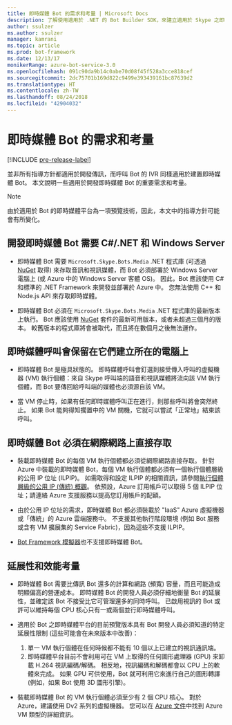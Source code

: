 ```yaml
---
title: 即時媒體 Bot 的需求和考量 | Microsoft Docs
description: 了解使用適用於 .NET 的 Bot Builder SDK，來建立適用於 Skype 之即時媒體的重要需求和考量。
author: ssulzer
ms.author: ssulzer
manager: kamrani
ms.topic: article
ms.prod: bot-framework
ms.date: 12/13/17
monikerRange: azure-bot-service-3.0
ms.openlocfilehash: 091c90da9b14c0abe70d08f45f528a3cce818cef
ms.sourcegitcommit: 2dc75701b169d822c9499e393439161bc87639d2
ms.translationtype: HT
ms.contentlocale: zh-TW
ms.lasthandoff: 08/24/2018
ms.locfileid: "42904032"
---
```

# <a name="requirements-and-considerations-for-real-time-media-bots"></a>即時媒體 Bot 的需求和考量

[!INCLUDE [pre-release-label](../includes/pre-release-label-v3.md)]

並非所有指導方針都適用於開發傳訊，而呼叫 Bot 的 IVR 同樣適用於建置即時媒體 Bot。 本文說明一些適用於開發即時媒體 Bot 的重要需求和考量。 

> [!NOTE]
> 由於適用於 Bot 的即時媒體平台為一項預覽技術，因此，本文中的指導方針可能會有所變化。

## <a name="real-time-media-bot-development-requires-cnet-and-windows-server"></a>開發即時媒體 Bot 需要 C#/.NET 和 Windows Server

- 即時媒體 Bot 需要 `Microsoft.Skype.Bots.Media` .NET 程式庫 (可透過 <a href="https://www.nuget.org/" target="_blank">NuGet</a> 取得) 來存取音訊和視訊媒體，而 Bot 必須部署於 Windows Server 電腦上 (或 Azure 中的 Windows Server 客體 OS)。 因此，Bot 應該使用 C# 和標準的 .NET Framework 來開發並部署於 Azure 中。 您無法使用 C++ 和 Node.js API 來存取即時媒體。

- 即時媒體 Bot 必須在 `Microsoft.Skype.Bots.Media` .NET 程式庫的最新版本上執行。 Bot 應該使用 <a href="https://www.nuget.org/" target="_blank">NuGet</a> 套件的最新可用版本，或者未超過三個月的版本。 較舊版本的程式庫將會被取代，而且將在數個月之後無法運作。

## <a name="real-time-media-calls-stay-on-the-machine-where-they-were-created"></a>即時媒體呼叫會保留在它們建立所在的電腦上

- 即時媒體 Bot 是極具狀態的。 即時媒體呼叫會釘選到接受傳入呼叫的虛擬機器 (VM) 執行個體：來自 Skype 呼叫端的語音和視訊媒體將流向該 VM 執行個體，而 Bot 要傳回給呼叫端的媒體也必須源自該 VM。

- 當 VM 停止時，如果有任何即時媒體呼叫正在進行，則那些呼叫將會突然終止。 如果 Bot 能夠得知擱置中的 VM 關機，它就可以嘗試「正常地」結束該呼叫。

## <a name="real-time-media-bots-must-be-directly-accessible-on-the-internet"></a>即時媒體 Bot 必須在網際網路上直接存取

- 裝載即時媒體 Bot 的每個 VM 執行個體都必須從網際網路直接存取。 針對 Azure 中裝載的即時媒體 Bot，每個 VM 執行個體都必須有一個執行個體層級的公用 IP 位址 (ILPIP)。 如需取得和設定 ILPIP 的相關資訊，請參閱<a href="/azure/virtual-network/virtual-networks-instance-level-public-ip" target="_blank">執行個體層級的公用 IP (傳統) 概觀</a>。 依預設，Azure 訂用帳戶可以取得 5 個 ILPIP 位址；請連絡 Azure 支援服務以提高您訂用帳戶的配額。

- 由於公用 IP 位址的需求，即時媒體 Bot 都必須裝載於 "IaaS" Azure 虛擬機器或「傳統」的 Azure 雲端服務中。 不支援其他執行階段環境 (例如 Bot 服務或含有 VM 擴展集的 Service Fabric)，因為這些不支援 ILPIP。

- [Bot Framework 模擬器](../bot-service-debug-emulator.md)也不支援即時媒體 Bot。

## <a name="scalability-and-performance-considerations"></a>延展性和效能考量

- 即時媒體 Bot 需要比傳訊 Bot 還多的計算和網路 (頻寬) 容量，而且可能造成明顯偏高的營運成本。 即時媒體 Bot 的開發人員必須仔細地衡量 Bot 的延展性，並確定該 Bot 不接受比它可管理還多的同時呼叫。 已啟用視訊的 Bot 或許可以維持每個 CPU 核心只有一或兩個並行即時媒體呼叫。

- 適用於 Bot 之即時媒體平台的目前預覽版本具有 Bot 開發人員必須知道的特定延展性限制 (這些可能會在未來版本中改善)： 
  1. 單一 VM 執行個體在任何時候都不能有 10 個以上已建立的視訊通訊端。
  2. 即時媒體平台目前不會利用可在 VM 上取得的任何圖形處理器 (GPU) 來卸載 H.264 視訊編碼/解碼。 相反地，視訊編碼和解碼都會以 CPU 上的軟體來完成。 如果 GPU 可供使用，Bot 就可利用它來進行自己的圖形轉譯 (例如，如果 Bot 使用 3D 圖形引擎)。

- 裝載即時媒體 Bot 的 VM 執行個體必須至少有 2 個 CPU 核心。 對於 Azure，建議使用 Dv2 系列的虛擬機器。 您可以在 <a href="/azure/virtual-machines/windows/sizes-general" target="_blank">Azure 文件</a>中找到 Azure VM 類型的詳細資訊。 
